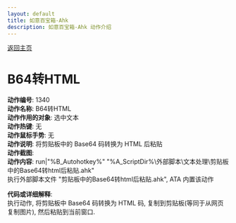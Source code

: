 ```yaml
---
layout: default
title: 如意百宝箱-Ahk
description: 如意百宝箱-Ahk 动作介绍
---
```


[返回主页](../index.md)

# [](#header-2) B64转HTML

**动作编号**: 1340  
**动作名称**: B64转HTML  
**动作作用的对象**: 选中文本  
**动作热键**: 无  
**动作鼠标手势**: 无  
**动作说明**: 将剪贴板中的 Base64 码转换为 HTML 后粘贴  
**动作截图**:  
**动作内容**: run|"%B_Autohotkey%" "%A_ScriptDir%\外部脚本\文本处理\剪贴板中的Base64转html后粘贴.ahk"  
执行外部脚本文件 "剪贴板中的Base64转html后粘贴.ahk", ATA 内置该动作  

**代码或详细解释**:  
执行动作, 将剪贴板中 Base64 码转换为 HTML 码, 复制到剪贴板(等同于从网页复制图片), 然后粘贴到当前窗口.  
